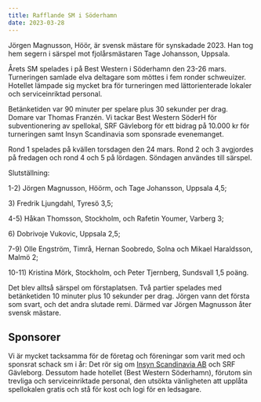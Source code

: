 ```yaml
---
title: Rafflande SM i Söderhamn
date: 2023-03-28
---
```


Jörgen Magnusson, Höör, är svensk mästare för synskadade 2023. Han tog
hem segern i särspel mot fjolårsmästaren Tage Johansson, Uppsala.

Årets SM spelades i på Best Western i Söderhamn den 23-26 mars.
Turneringen samlade elva deltagare som möttes i fem ronder schweuizer.
Hotellet lämpade sig mycket bra för turneringen med lättorienterade
lokaler och serviceinriktad personal.

Betänketiden var 90 minuter per spelare plus 30 sekunder per drag.
Domare var Thomas Franzén. Vi tackar Best Western SöderH för
subventionering av spellokal, SRF Gävleborg för ett bidrag på 10.000 kr
för turneringen samt Insyn Scandinavia som sponsrade evenemanget.

Rond 1 spelades på kvällen torsdagen den 24 mars. Rond 2 och 3 avgjordes
på fredagen och rond 4 och 5 på lördagen. Söndagen användes till
särspel.

Slutställning:

1-2) Jörgen Magnusson, Höörm, och Tage Johansson, Uppsala 4,5;

3\) Fredrik Ljungdahl, Tyresö 3,5;

4-5) Håkan Thomsson, Stockholm, och Rafetin Youmer, Varberg 3;

6\) Dobrivoje Vukovic, Uppsala 2,5;

7-9) Olle Engström, Timrå, Hernan Soobredo, Solna och Mikael Haraldsson,
Malmö 2;

10-11) Kristina Mörk, Stockholm, och Peter Tjernberg, Sundsvall 1,5
poäng.

Det blev alltså särspel om förstaplatsen. Två partier spelades med
betänketiden 10 minuter plus 10 sekunder per drag. Jörgen vann det
första som svart, och det andra slutade remi. Därmed var Jörgen
Magnusson åter svensk mästare.

## Sponsorer

Vi är mycket tacksamma för de företag och föreningar som varit med och sponsrat schack sm i år:
Det rör sig om [Insyn Scandinavia AB](https://insyn.se) och SRF Gävleborg.
Dessutom hade hotellet (Best Western Söderhamn), förutom sin trevliga och serviceinriktade personal, den utsökta vänligheten att upplåta spellokalen gratis och stå för kost och logi för en ledsagare.
